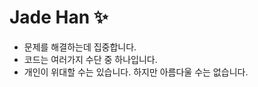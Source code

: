 # Jade Han ✨

- 문제를 해결하는데 집중합니다.
- 코드는 여러가지 수단 중 하나입니다.
- 개인이 위대할 수는 있습니다. 하지만 아름다울 수는 없습니다.

<!---
deadlylaid/deadlylaid is a ✨ special ✨ repository because its `README.md` (this file) appears on your GitHub profile.
You can click the Preview link to take a look at your changes.
--->
